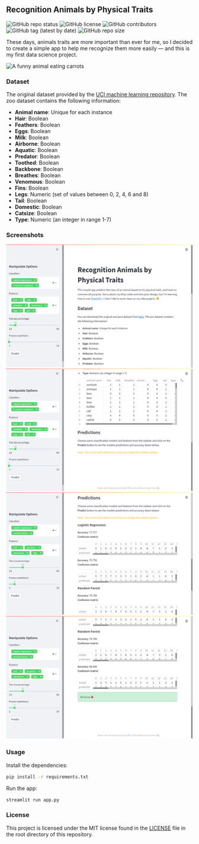 ## Recognition Animals by Physical Traits

![GitHub repo status](https://img.shields.io/badge/status-archived-yellowgreen?style=flat)
![GitHub license](https://img.shields.io/github/license/sheikhartin/recognition-animals-by-physical-traits)
![GitHub contributors](https://img.shields.io/github/contributors/sheikhartin/recognition-animals-by-physical-traits)
![GitHub tag (latest by date)](https://img.shields.io/github/v/tag/sheikhartin/recognition-animals-by-physical-traits)
![GitHub repo size](https://img.shields.io/github/repo-size/sheikhartin/recognition-animals-by-physical-traits)

These days, animals traits are more important than ever for me, so I decided to create a simple app to help me recognize them more easily — and this is my first data science project.

![A funny animal eating carrots](https://media.giphy.com/media/14uXQbPS73Y3qU/giphy.gif)

### Dataset

The original dataset provided by the [UCI machine learning repository](https://archive.ics.uci.edu/ml/datasets/zoo). The zoo dataset contains the following information:

- **Animal name**: Unique for each instance
- **Hair**: Boolean
- **Feathers**: Boolean
- **Eggs**: Boolean
- **Milk**: Boolean
- **Airborne**: Boolean
- **Aquatic**: Boolean
- **Predator**: Boolean
- **Toothed**: Boolean
- **Backbone**: Boolean
- **Breathes**: Boolean
- **Venomous**: Boolean
- **Fins**: Boolean
- **Legs**: Numeric (set of values between 0, 2, 4, 6 and 8)
- **Tail**: Boolean
- **Domestic**: Boolean
- **Catsize**: Boolean
- **Type**: Numeric (an integer in range 1-7)

### Screenshots

![Page header that explains a bit about the project](screenshots/page-header-with-extended-sidebar.png)
![Display the dataset with selected features in tabular form](screenshots/dataset-table-section.png)
![Some options have changed](screenshots/predicts-based-on-manipulated-options.png)
![When all models are applied, prints the "All done! 🎉" message](screenshots/all-models-applied.png)

### Usage

Install the dependencies:

```bash
pip install -r requirements.txt
```

Run the app:

```bash
streamlit run app.py
```

### License

This project is licensed under the MIT license found in the [LICENSE](LICENSE) file in the root directory of this repository.
